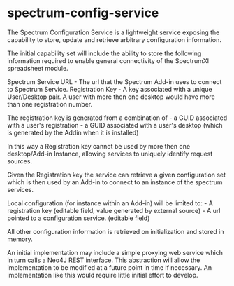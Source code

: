 spectrum-config-service
=======================

The Spectrum Configuration Service is a lightweight service exposing the capability to store, update
and retrieve arbitrary configuration information.

The initial capability set will include the ability to store the following information required
to enable general connectivity of the SpectrumXl spreadsheet module.


Spectrum Service URL - The url that the Spectrum Add-in uses to connect to Spectrum Service.
Registration Key - A key associated with a unique User/Desktop pair.  A user with more then
                      one desktop would have more than one registration number.

The registration key is generated from a combination of
    - a GUID associated with a user's registration
    - a GUID associated with a user's desktop (which is generated by the Addin when it is installed)

In this way a Registration key cannot be used by more then one desktop/Add-in Instance, allowing
services to uniquely identify request sources.

Given the Registration key the service can retrieve a given configuration set which is then
used by an Add-in to connect to an instance of the spectrum services.

Local configuration (for instance within an Add-in) will
be limited to:
    - A registration key (editable field, value generated by external source)
    - A url pointed to a configuration service. (editable field)

All other configuration information is retrieved on initialization and stored in memory.

An initial implementation may include a simple proxying web service which in turn calls
a Neo4J REST interface.  This abstraction will allow the implementation to be modified
at a future point in time if necessary.  An implementation like this would require
little initial effort to develop.